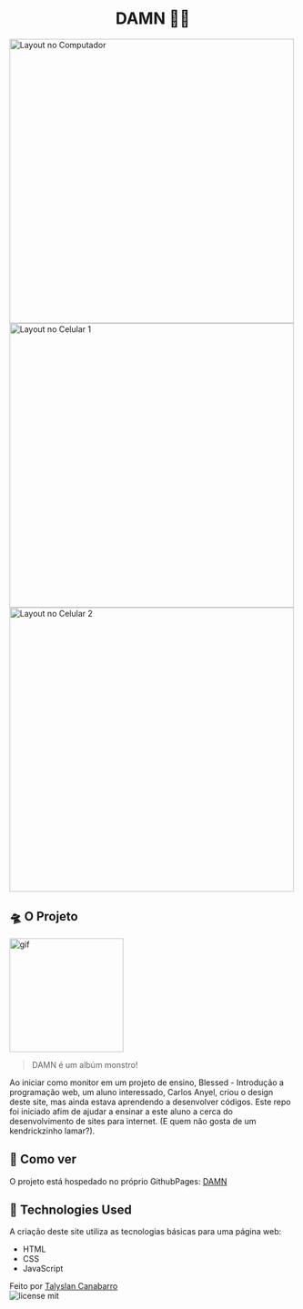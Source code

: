 <h1 align="center"> DAMN 🧑‍🎤</h1>

<img height="500" src="https://github.com/Talyslan/DAMN/assets/78499700/88b26d1c-00f3-4515-96ff-5e9da8c4459e" alt="Layout no Computador" />
<img height="500" src="https://github.com/Talyslan/DAMN/assets/78499700/f92aa549-6b5a-4a00-a6a5-04fb7f156f2f" alt="Layout no Celular 1" /> 
<img height="500" src="https://github.com/Talyslan/DAMN/assets/78499700/6f503630-7863-436b-9229-6bf1eeefba73" alt="Layout no Celular 2" /> 

## 🛸 O Projeto
<img height="200" src="https://i.pinimg.com/originals/dd/22/86/dd2286ffe6823f760831929860ec56e6.gif" alt="gif" />

<blockquote>DAMN é um albúm monstro!</blockquote>

Ao iniciar como monitor em um projeto de ensino, Blessed - Introdução a programação web, um aluno interessado, Carlos Anyel, criou o design deste site, mas ainda estava aprendendo a desenvolver códigos. Este repo foi iniciado afim de ajudar a ensinar a este aluno a cerca do desenvolvimento de sites para internet. (E quem não gosta de um kendrickzinho lamar?). 

## 📌 Como ver

O projeto está hospedado no próprio GithubPages:
[DAMN](https://talyslan.github.io/DAMN/)


## 🚀 Technologies Used

A criação deste site utiliza as tecnologias básicas para uma página web:

- HTML
- CSS
- JavaScript

Feito por <a href="https://github.com/Talyslan">Talyslan Canabarro</a>
<br/>
<img src="https://img.shields.io/badge/license-MIT-8A2BE2" alt="license mit" />
